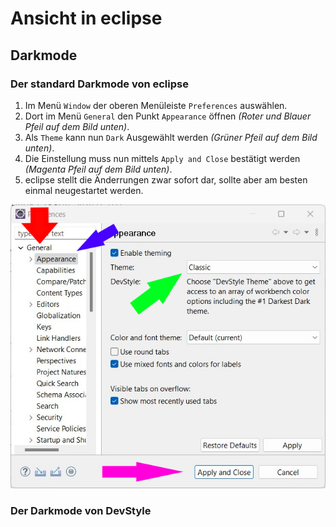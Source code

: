 # Ansicht in eclipse

## Darkmode

### Der standard Darkmode von eclipse

1. Im Menü `Window` der oberen Menüleiste `Preferences` auswählen.
2. Dort im Menü `General` den Punkt `Appearance` öffnen *(Roter und Blauer Pfeil auf dem Bild unten)*.
3. Als `Theme` kann nun `Dark` Ausgewählt werden *(Grüner Pfeil auf dem Bild unten)*.
4. Die Einstellung muss nun mittels `Apply and Close` bestätigt werden *(Magenta Pfeil auf dem Bild unten)*.
5. eclipse stellt die Änderrungen zwar sofort dar, sollte aber am besten einmal neugestartet werden.

![](/Bilder/Ansicht/Preferences-Appearance.png)

### Der Darkmode von DevStyle
